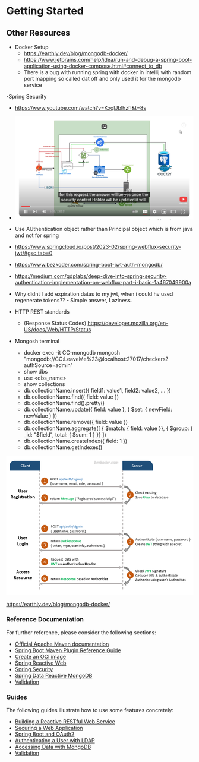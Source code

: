 # Getting Started


## Other Resources

- Docker Setup
    - https://earthly.dev/blog/mongodb-docker/
    - https://www.jetbrains.com/help/idea/run-and-debug-a-spring-boot-application-using-docker-compose.html#connect_to_db
    - There is a bug with running spring with docker in intellij with random port mapping so called dat off and only used it for the mongodb service

-Spring Security
- https://www.youtube.com/watch?v=KxqlJblhzfI&t=8s
- ![img.png](images/img2.png)
- Use AUthentication object rather than Principal object which is from java and not for spring
- https://www.springcloud.io/post/2023-02/spring-webflux-security-jwt/#gsc.tab=0
- https://www.bezkoder.com/spring-boot-jwt-auth-mongodb/
- https://medium.com/gdplabs/deep-dive-into-spring-security-authentication-implementation-on-webflux-part-i-basic-1a467049900a
- Why didnt I add expiration datas to my jwt, when i could hv used regenerate tokens?? - Simple answer, Laziness.

- HTTP REST standards
    - (Response Status Codes) https://developer.mozilla.org/en-US/docs/Web/HTTP/Status

- Mongosh terminal
  - docker exec -it CC-mongodb mongosh "mongodb://CC:LeaveMe%23@localhost:27017/checkers?authSource=admin"
  - show dbs
  - use <dbs_name>
  - show collections
  - db.collectionName.insert({ field1: value1, field2: value2, ... })
  - db.collectionName.find({ field: value })
  - db.collectionName.find().pretty()
  - db.collectionName.update({ field: value }, { $set: { newField: newValue } })
  - db.collectionName.remove({ field: value })
  - db.collectionName.aggregate([
    { $match: { field: value }},
    { $group: { _id: "$field", total: { $sum: 1 } }}
    ])
  - db.collectionName.createIndex({ field: 1 })
  - db.collectionName.getIndexes()





![img.png](images/img.png)

https://earthly.dev/blog/mongodb-docker/


### Reference Documentation
For further reference, please consider the following sections:

* [Official Apache Maven documentation](https://maven.apache.org/guides/index.html)
* [Spring Boot Maven Plugin Reference Guide](https://docs.spring.io/spring-boot/docs/3.2.1/maven-plugin/reference/html/)
* [Create an OCI image](https://docs.spring.io/spring-boot/docs/3.2.1/maven-plugin/reference/html/#build-image)
* [Spring Reactive Web](https://docs.spring.io/spring-boot/docs/3.2.1/reference/htmlsingle/index.html#web.reactive)
* [Spring Security](https://docs.spring.io/spring-boot/docs/3.2.1/reference/htmlsingle/index.html#web.security)
* [Spring Data Reactive MongoDB](https://docs.spring.io/spring-boot/docs/3.2.1/reference/htmlsingle/index.html#data.nosql.mongodb)
* [Validation](https://docs.spring.io/spring-boot/docs/3.2.1/reference/htmlsingle/index.html#io.validation)

### Guides
The following guides illustrate how to use some features concretely:

* [Building a Reactive RESTful Web Service](https://spring.io/guides/gs/reactive-rest-service/)
* [Securing a Web Application](https://spring.io/guides/gs/securing-web/)
* [Spring Boot and OAuth2](https://spring.io/guides/tutorials/spring-boot-oauth2/)
* [Authenticating a User with LDAP](https://spring.io/guides/gs/authenticating-ldap/)
* [Accessing Data with MongoDB](https://spring.io/guides/gs/accessing-data-mongodb/)
* [Validation](https://spring.io/guides/gs/validating-form-input/)
